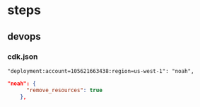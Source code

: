 
# steps

## devops

### cdk.json
`"deployment:account=105621663438:region=us-west-1": "noah",`

```json
"noah": {
      "remove_resources": true
    },
```

